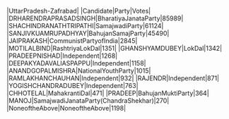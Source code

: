  
|UttarPradesh-Zafrabad|
|Candidate|Party|Votes|
|DRHARENDRAPRASADSINGH|BharatiyaJanataParty|85989|
|SHACHINDRANATHTRIPATHI|SamajwadiParty|61124|
|SANJIVKUAMRUPADHYAY|BahujanSamajParty|45490|
|JAIPRAKASH|CommunistPartyofIndia|2845|
|MOTILALBIND|RashtriyaLokDal|1351|
|GHANSHYAMDUBEY|LokDal|1342|
|PRADEEPNISHAD|Independent|1268|
|DEEPAKYADAVALIASPAPPU|Independent|1158|
|ANANDGOPALMISHRA|NationalYouthParty|1015|
|RAMLAKHANCHAUHAN|Independent|932|
|RAJENDR|Independent|871|
|YOGISHCHANDRADUBEY|Independent|763|
|CHHOTELAL|MahakrantiDal|471|
|PRADEEP|BahujanMuktiParty|364|
|MANOJ|SamajwadiJanataParty(ChandraShekhar)|270|
|NoneoftheAbove|NoneoftheAbove|1198|
